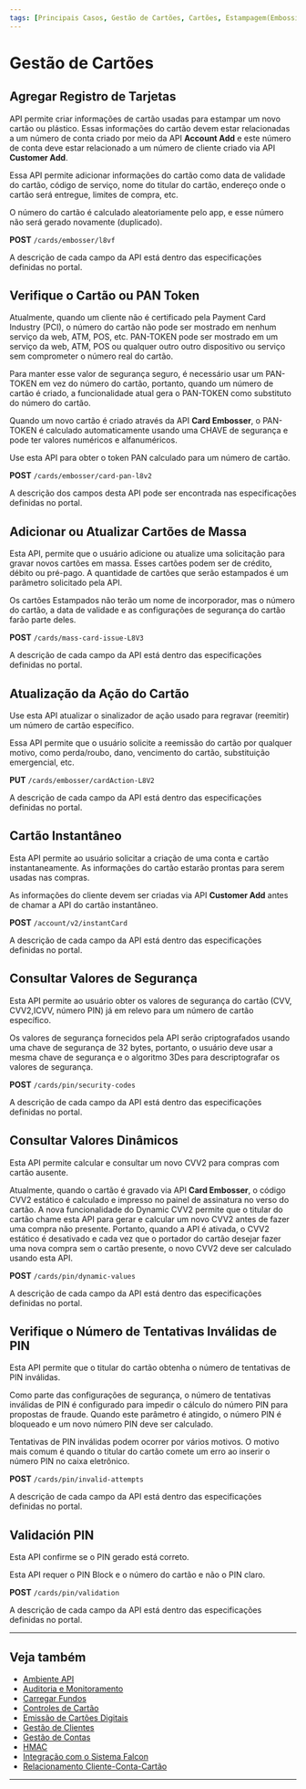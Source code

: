 ```yaml
---
tags: [Principais Casos, Gestão de Cartões, Cartões, Estampagem(Embossing), Token PAN, Códigos de Segurança, PIN]
---
```


# Gestão de Cartões

## Agregar Registro de Tarjetas 

API permite criar informações de cartão usadas para estampar um novo cartão ou plástico. Essas informações do cartão devem estar relacionadas a um número de conta criado por meio da API **Account Add** e este número de conta deve estar relacionado a um número de cliente criado via API **Customer Add**.

Essa API permite adicionar informações do cartão como data de validade do cartão, código de serviço, nome do titular do cartão, endereço onde o cartão será entregue, limites de compra, etc.

O número do cartão é calculado aleatoriamente pelo app, e esse número não será gerado novamente (duplicado).

**POST** `/cards/embosser/l8vf`

 A descrição de cada campo da API está dentro das especificações definidas no portal.

## Verifique o Cartão ou PAN Token

Atualmente, quando um cliente não é certificado pela Payment Card Industry (PCI), o número do cartão não pode ser mostrado em nenhum serviço da web, ATM, POS, etc. PAN-TOKEN pode ser mostrado em um serviço da web, ATM, POS ou qualquer outro outro dispositivo ou serviço sem comprometer o número real do cartão.

Para manter esse valor de segurança seguro, é necessário usar um PAN-TOKEN em vez do número do cartão, portanto, quando um número de cartão é criado, a funcionalidade atual gera o PAN-TOKEN como substituto do número do cartão.

Quando um novo cartão é criado através da API **Card Embosser**, o PAN-TOKEN é calculado automaticamente usando uma CHAVE de segurança e pode ter valores numéricos e alfanuméricos.

Use esta API para obter o token PAN calculado para um número de cartão.

**POST** `/cards/embosser/card-pan-l8v2`

A descrição dos campos desta API pode ser encontrada nas especificações definidas no portal.

## Adicionar ou Atualizar Cartões de Massa

Esta API, permite que o usuário adicione ou atualize uma solicitação para gravar novos cartões em massa. Esses cartões podem ser de crédito, débito ou pré-pago. A quantidade de cartões que serão estampados é um parâmetro solicitado pela API.

Os cartões Estampados não terão um nome de incorporador, mas o número do cartão, a data de validade e as configurações de segurança do cartão farão parte deles.

**POST** `/cards/mass-card-issue-L8V3`

A descrição de cada campo da API está dentro das especificações definidas no portal.

## Atualização da Ação do Cartão

Use esta API atualizar o sinalizador de ação usado para regravar (reemitir) um número de cartão específico.

Essa API permite que o usuário solicite a reemissão do cartão por qualquer motivo, como perda/roubo, dano, vencimento do cartão, substituição emergencial, etc.

**PUT** `/cards/embosser/cardAction-L8V2`

A descrição de cada campo da API está dentro das especificações definidas no portal.

## Cartão Instantâneo

Esta API permite ao usuário solicitar a criação de uma conta e cartão instantaneamente. As informações do cartão estarão prontas para serem usadas nas compras.

As informações do cliente devem ser criadas via API **Customer Add** antes de chamar a API do cartão instantâneo.

**POST** `/account/v2/instantCard`

A descrição de cada campo da API está dentro das especificações definidas no portal.

## Consultar Valores de Segurança 

Esta API permite ao usuário obter os valores de segurança do cartão (CVV, CVV2,ICVV, número PIN) já em relevo para um número de cartão específico.

Os valores de segurança fornecidos pela API serão criptografados usando uma chave de segurança de 32 bytes, portanto, o usuário deve usar a mesma chave de segurança e o algoritmo 3Des para descriptografar os valores de segurança.

**POST** `/cards/pin/security-codes`

A descrição de cada campo da API está dentro das especificações definidas no portal.

## Consultar Valores Dinâmicos
Esta API permite calcular e consultar um novo CVV2 para compras com cartão ausente.

Atualmente, quando o cartão é gravado via API **Card Embosser**, o código CVV2 estático é calculado e impresso no painel de assinatura no verso do cartão. A nova funcionalidade do Dynamic CVV2 permite que o titular do cartão chame esta API para gerar e calcular um novo CVV2 antes de fazer uma compra não presente. Portanto, quando a API é ativada, o CVV2 estático é desativado e cada vez que o portador do cartão desejar fazer uma nova compra sem o cartão presente, o novo CVV2 deve ser calculado usando esta API.

**POST** `/cards/pin/dynamic-values`

A descrição de cada campo da API está dentro das especificações definidas no portal.

## Verifique o Número de Tentativas Inválidas de PIN

Esta API permite que o titular do cartão obtenha o número de tentativas de PIN inválidas.

Como parte das configurações de segurança, o número de tentativas inválidas de PIN é configurado para impedir o cálculo do número PIN para propostas de fraude. Quando este parâmetro é atingido, o número PIN é bloqueado e um novo número PIN deve ser calculado.

Tentativas de PIN inválidas podem ocorrer por vários motivos. O motivo mais comum é quando o titular do cartão comete um erro ao inserir o número PIN no caixa eletrônico.

**POST** `/cards/pin/invalid-attempts`

A descrição de cada campo da API está dentro das especificações definidas no portal.

## Validación PIN
Esta API confirme se o PIN gerado está correto.

Esta API requer o PIN Block e o número do cartão e não o PIN claro.

**POST** `/cards/pin/validation`

A descrição de cada campo da API está dentro das especificações definidas no portal.

---

## Veja também

- [Ambiente API](?path=docs/português/principais-casos/ambiente-api.md)
- [Auditoria e Monitoramento](?path=docs/português/principais-casos/auditoria.md)
- [Carregar Fundos](?path=docs/português/principais-casos/carregar-fundos.md)
- [Controles de Cartão](?path=docs/português/principais-casos/controles-cartão.md)
- [Emissão de Cartões Digitais](?path=docs/português/principais-casos/emissão-cartões.md)
- [Gestão de Clientes](?path=docs/português/principais-casos/gestão-clientes.md)
- [Gestão de Contas](?path=docs/português/principais-casos/gestão-contas.md)
- [HMAC](?path=docs/português/principais-casos/hmac.md)
- [Integração com o Sistema Falcon](?path=docs/português/principais-casos/integração-falcon.md)
- [Relacionamento Cliente-Conta-Cartão](?path=docs/português/principais-casos/relação.md)

---
